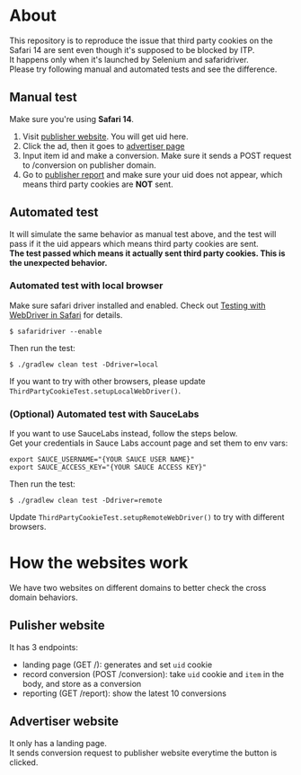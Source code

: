 # About
This repository is to reproduce the issue that third party cookies on the Safari 14 are sent even though it's supposed to be blocked by ITP.  
It happens only when it's launched by Selenium and safaridriver.  
Please try following manual and automated tests and see the difference.  

## Manual test
Make sure you're using **Safari 14**. 
1. Visit [publisher website](https://1svkujd1fk.execute-api.us-east-2.amazonaws.com/). You will get uid here.
2. Click the ad, then it goes to [advertiser page](https://hir0shim.github.io/fake-advertiser/index.html)
3. Input item id and make a conversion. Make sure it sends a POST request to /conversion on publisher domain. 
4. Go to [publisher report](https://1svkujd1fk.execute-api.us-east-2.amazonaws.com/report) and make sure your uid does not appear, which means third party cookies are **NOT** sent. 

## Automated test
It will simulate the same behavior as manual test above, and the test will pass if it the uid appears which means third party cookies are sent.  
**The test passed which means it actually sent third party cookies. This is the unexpected behavior.**

### Automated test with local browser
Make sure safari driver installed and enabled.
Check out [Testing with WebDriver in Safari](https://developer.apple.com/documentation/webkit/testing_with_webdriver_in_safari) for details.
```
$ safaridriver --enable
```


Then run the test:
```
$ ./gradlew clean test -Ddriver=local
```

If you want to try with other browsers, please update `ThirdPartyCookieTest.setupLocalWebDriver()`.

### (Optional) Automated test with SauceLabs
If you want to use SauceLabs instead, follow the steps below.  
Get your credentials in Sauce Labs account page and set them to env vars:
```
export SAUCE_USERNAME="{YOUR SAUCE USER NAME}"
export SAUCE_ACCESS_KEY="{YOUR SAUCE ACCESS KEY}"
```

Then run the test:

```
$ ./gradlew clean test -Ddriver=remote
```

Update `ThirdPartyCookieTest.setupRemoteWebDriver()` to try with different browsers.  



# How the websites work
We have two websites on different domains to better check the cross domain behaviors.
## Pulisher website
It has 3 endpoints:
* landing page (GET /): generates and set `uid` cookie  
* record conversion (POST /conversion): take `uid` cookie and `item` in the body, and store as a conversion 
* reporting (GET /report): show the latest 10 conversions 

## Advertiser website
It only has a landing page.  
It sends conversion request to publisher website everytime the button is clicked.
